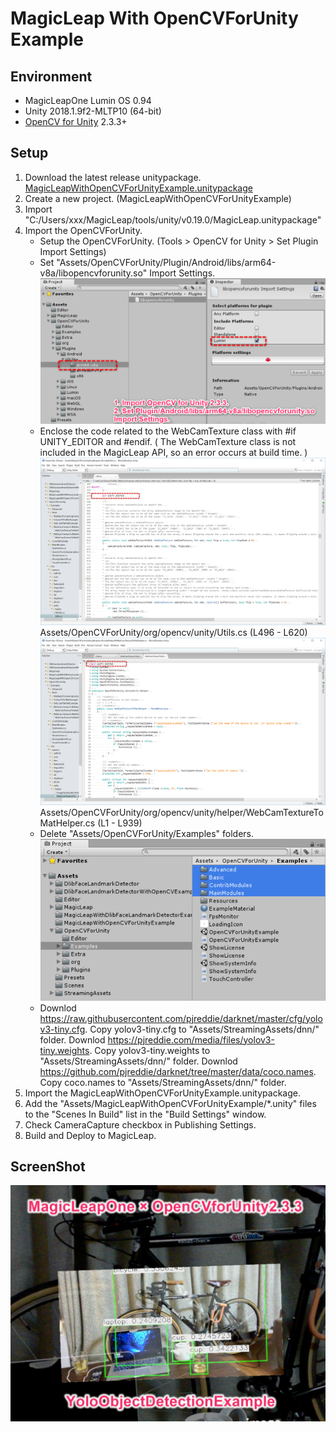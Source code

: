 # MagicLeap With OpenCVForUnity Example


## Environment
* MagicLeapOne Lumin OS 0.94
* Unity 2018.1.9f2-MLTP10 (64-bit)  
* [OpenCV for Unity](https://assetstore.unity.com/packages/tools/integration/opencv-for-unity-21088?aid=1011l4ehR) 2.3.3+ 


## Setup
1. Download the latest release unitypackage. [MagicLeapWithOpenCVForUnityExample.unitypackage](https://github.com/EnoxSoftware/MagicLeapWithOpenCVForUnityExample/releases)
1. Create a new project. (MagicLeapWithOpenCVForUnityExample)
1. Import "C:/Users/xxx/MagicLeap/tools/unity/v0.19.0/MagicLeap.unitypackage"
1. Import the OpenCVForUnity.
    * Setup the OpenCVForUnity. (Tools > OpenCV for Unity > Set Plugin Import Settings)
    * Set "Assets/OpenCVForUnity/Plugin/Android/libs/arm64-v8a/libopencvforunity.so" Import Settings.
    ![magicleap_settings.png](magicleap_settings.png)
    * Enclose the code related to the WebCamTexture class with #if UNITY_EDITOR and #endif. ( The WebCamTexture class is not included in the MagicLeap API, so an error occurs at build time. )
    ![enclose_utils.png](enclose_utils.png)
    Assets/OpenCVForUnity/org/opencv/unity/Utils.cs (L496 - L620)
    ![enclose_webcamtexturetomathelper.png](enclose_webcamtexturetomathelper.png)
    Assets/OpenCVForUnity/org/opencv/unity/helper/WebCamTextureToMatHelper.cs (L1 - L939)
    * Delete "Assets/OpenCVForUnity/Examples" folders.
    ![delete_examples.png](delete_examples.png)
    * Downlod https://raw.githubusercontent.com/pjreddie/darknet/master/cfg/yolov3-tiny.cfg. Copy yolov3-tiny.cfg to "Assets/StreamingAssets/dnn/" folder. Downlod  https://pjreddie.com/media/files/yolov3-tiny.weights. Copy yolov3-tiny.weights to "Assets/StreamingAssets/dnn/" folder. Downlod  https://github.com/pjreddie/darknet/tree/master/data/coco.names. Copy coco.names to "Assets/StreamingAssets/dnn/" folder.     
1. Import the MagicLeapWithOpenCVForUnityExample.unitypackage.
1. Add the "Assets/MagicLeapWithOpenCVForUnityExample/*.unity" files to the "Scenes In Build" list in the "Build Settings" window.
1. Check CameraCapture checkbox in Publishing Settings.
1. Build and Deploy to MagicLeap.


## ScreenShot
![magicleap_yoloexample.jpg](magicleap_yoloexample.jpg) 


